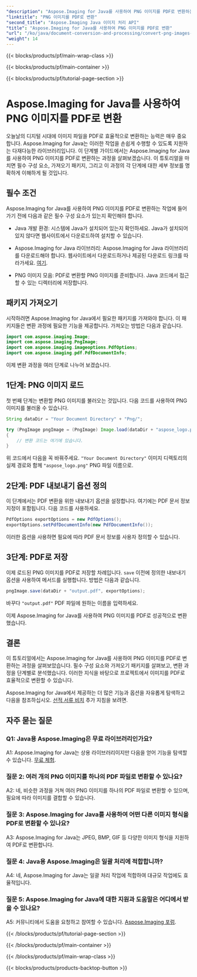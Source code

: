 ```yaml
---
"description": "Aspose.Imaging for Java를 사용하여 PNG 이미지를 PDF로 변환하는 방법을 알아보세요. 효율적인 이미지-PDF 변환을 위한 단계별 가이드입니다."
"linktitle": "PNG 이미지를 PDF로 변환"
"second_title": "Aspose.Imaging Java 이미지 처리 API"
"title": "Aspose.Imaging for Java를 사용하여 PNG 이미지를 PDF로 변환"
"url": "/ko/java/document-conversion-and-processing/convert-png-images-to-pdf/"
"weight": 14
---
```


{{< blocks/products/pf/main-wrap-class >}}

{{< blocks/products/pf/main-container >}}

{{< blocks/products/pf/tutorial-page-section >}}

# Aspose.Imaging for Java를 사용하여 PNG 이미지를 PDF로 변환

오늘날의 디지털 시대에 이미지 파일을 PDF로 효율적으로 변환하는 능력은 매우 중요합니다. Aspose.Imaging for Java는 이러한 작업을 손쉽게 수행할 수 있도록 지원하는 다재다능한 라이브러리입니다. 이 단계별 가이드에서는 Aspose.Imaging for Java를 사용하여 PNG 이미지를 PDF로 변환하는 과정을 살펴보겠습니다. 이 튜토리얼을 마치면 필수 구성 요소, 가져오기 패키지, 그리고 이 과정의 각 단계에 대한 세부 정보를 명확하게 이해하게 될 것입니다.

## 필수 조건

Aspose.Imaging for Java를 사용하여 PNG 이미지를 PDF로 변환하는 작업에 들어가기 전에 다음과 같은 필수 구성 요소가 있는지 확인해야 합니다.

- Java 개발 환경: 시스템에 Java가 설치되어 있는지 확인하세요. Java가 설치되어 있지 않다면 웹사이트에서 다운로드하여 설치할 수 있습니다.

- Aspose.Imaging for Java 라이브러리: Aspose.Imaging for Java 라이브러리를 다운로드해야 합니다. 웹사이트에서 다운로드하거나 제공된 다운로드 링크를 따라가세요. [여기](https://releases.aspose.com/imaging/java/).

- PNG 이미지 모음: PDF로 변환할 PNG 이미지를 준비합니다. Java 코드에서 접근할 수 있는 디렉터리에 저장합니다.

## 패키지 가져오기

시작하려면 Aspose.Imaging for Java에서 필요한 패키지를 가져와야 합니다. 이 패키지들은 변환 과정에 필요한 기능을 제공합니다. 가져오는 방법은 다음과 같습니다.

```java
import com.aspose.imaging.Image;
import com.aspose.imaging.PngImage;
import com.aspose.imaging.imageoptions.PdfOptions;
import com.aspose.imaging.pdf.PdfDocumentInfo;
```

이제 변환 과정을 여러 단계로 나누어 보겠습니다.

## 1단계: PNG 이미지 로드

첫 번째 단계는 변환할 PNG 이미지를 불러오는 것입니다. 다음 코드를 사용하여 PNG 이미지를 불러올 수 있습니다.

```java
String dataDir = "Your Document Directory" + "Png/";

try (PngImage pngImage = (PngImage) Image.load(dataDir + "aspose_logo.png"))
{
    // 변환 코드는 여기에 있습니다.
}
```

위 코드에서 다음을 꼭 바꿔주세요. `"Your Document Directory"` 이미지 디렉토리의 실제 경로와 함께 `"aspose_logo.png"` PNG 파일 이름으로.

## 2단계: PDF 내보내기 옵션 정의

이 단계에서는 PDF 변환을 위한 내보내기 옵션을 설정합니다. 여기에는 PDF 문서 정보 지정이 포함됩니다. 다음 코드를 사용하세요.

```java
PdfOptions exportOptions = new PdfOptions();
exportOptions.setPdfDocumentInfo(new PdfDocumentInfo());
```

이러한 옵션을 사용하면 필요에 따라 PDF 문서 정보를 사용자 정의할 수 있습니다.

## 3단계: PDF로 저장

이제 로드된 PNG 이미지를 PDF로 저장할 차례입니다. `save` 이전에 정의한 내보내기 옵션을 사용하여 메서드를 실행합니다. 방법은 다음과 같습니다.

```java
pngImage.save(dataDir + "output.pdf", exportOptions);
```

바꾸다 `"output.pdf"` PDF 파일에 원하는 이름을 입력하세요.

이제 Aspose.Imaging for Java를 사용하여 PNG 이미지를 PDF로 성공적으로 변환했습니다.

## 결론

이 튜토리얼에서는 Aspose.Imaging for Java를 사용하여 PNG 이미지를 PDF로 변환하는 과정을 살펴보았습니다. 필수 구성 요소와 가져오기 패키지를 살펴보고, 변환 과정을 단계별로 분석했습니다. 이러한 지식을 바탕으로 프로젝트에서 이미지를 PDF로 효율적으로 변환할 수 있습니다.

Aspose.Imaging for Java에서 제공하는 더 많은 기능과 옵션을 자유롭게 탐색하고 다음을 참조하십시오. [선적 서류 비치](https://reference.aspose.com/imaging/java/) 추가 지침을 보려면.

## 자주 묻는 질문

### Q1: Java용 Aspose.Imaging은 무료 라이브러리인가요?

A1: Aspose.Imaging for Java는 상용 라이브러리이지만 다음을 얻어 기능을 탐색할 수 있습니다. [무료 체험](https://releases.aspose.com/).

### 질문 2: 여러 개의 PNG 이미지를 하나의 PDF 파일로 변환할 수 있나요?

A2: 네, 비슷한 과정을 거쳐 여러 PNG 이미지를 하나의 PDF 파일로 변환할 수 있으며, 필요에 따라 이미지를 결합할 수 있습니다.

### 질문 3: Aspose.Imaging for Java를 사용하여 어떤 다른 이미지 형식을 PDF로 변환할 수 있나요?

A3: Aspose.Imaging for Java는 JPEG, BMP, GIF 등 다양한 이미지 형식을 지원하여 PDF로 변환합니다.

### 질문 4: Java용 Aspose.Imaging은 일괄 처리에 적합합니까?

A4: 네, Aspose.Imaging for Java는 일괄 처리 작업에 적합하여 대규모 작업에도 효율적입니다.

### 질문 5: Aspose.Imaging for Java에 대한 지원과 도움말은 어디에서 받을 수 있나요?

A5: 커뮤니티에서 도움을 요청하고 참여할 수 있습니다. [Aspose.Imaging 포럼](https://forum.aspose.com/).

{{< /blocks/products/pf/tutorial-page-section >}}

{{< /blocks/products/pf/main-container >}}

{{< /blocks/products/pf/main-wrap-class >}}

{{< blocks/products/products-backtop-button >}}
